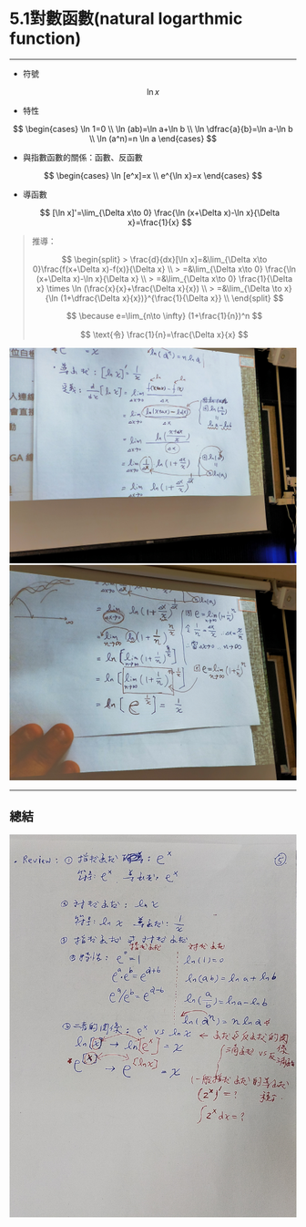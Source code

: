# 5.1對數函數(natural logarthmic function)

---

* 符號

$$\ln x$$

* 特性

$$
\begin{cases}
    \ln 1=0 \\
    \ln (ab)=\ln a+\ln b \\
    \ln \dfrac{a}{b}=\ln a-\ln b \\
    \ln (a^n)=n \ln a
\end{cases}
$$

* 與指數函數的關係：函數、反函數

$$
\begin{cases}
    \ln [e^x]=x \\
    e^{\ln x}=x
\end{cases}
$$

* 導函數

  $$ [\ln x]'=\lim_{\Delta x\to 0} \frac{\ln (x+\Delta x)-\ln x}{\Delta x}=\frac{1}{x} $$

> 推導：
>
> $$
  > \begin{split}
    > \frac{d}{dx}[\ln x]=&\lim_{\Delta x\to 0}\frac{f(x+\Delta x)-f(x)}{\Delta x} \\
    > =&\lim_{\Delta x\to 0} \frac{\ln (x+\Delta x)-\ln x}{\Delta x} \\
    > =&\lim_{\Delta x\to 0} \frac{1}{\Delta x} \times \ln (\frac{x}{x}+\frac{\Delta x}{x}) \\
    > =&\lim_{\Delta \to x} {\ln (1+\dfrac{\Delta x}{x})}^{\frac{1}{\Delta x}} \\
  > \end{split}
> $$
>
> $$
> \because e=\lim_{n\to \infty} (1+\frac{1}{n})^n 
> $$
>
> $$
> \text{令} \frac{1}{n}=\frac{\Delta x}{x}
> $$

![待補](./Pictrue/IMG20221129113003.jpg)
![待補](./Pictrue/IMG20221129113748.jpg)

---

## 總結

![待補](./Pictrue/IMG20221129115137.jpg)
